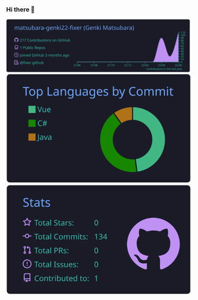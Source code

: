 ### Hi there 👋

![](https://raw.githubusercontent.com/matsubara-genki22-fixer/matsubara-genki22-fixer/main/profile-summary-card-output/tokyonight/0-profile-details.svg)
![](https://raw.githubusercontent.com/matsubara-genki22-fixer/matsubara-genki22-fixer/main/profile-summary-card-output/tokyonight/2-most-commit-language.svg)
![](https://raw.githubusercontent.com/matsubara-genki22-fixer/matsubara-genki22-fixer/main/profile-summary-card-output/tokyonight/3-stats.svg)


<!--
**matsubara-genki22-fixer/matsubara-genki22-fixer** is a ✨ _special_ ✨ repository because its `README.md` (this file) appears on your GitHub profile.

Here are some ideas to get you started:

- 🔭 I’m currently working on ...
- 🌱 I’m currently learning ...
- 👯 I’m looking to collaborate on ...
- 🤔 I’m looking for help with ...
- 💬 Ask me about ...
- 📫 How to reach me: ...
- 😄 Pronouns: ...
- ⚡ Fun fact: ...
-->
